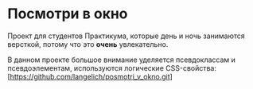 # **Посмотри в окно**

Проект для студентов Практикума, которые день и ночь занимаются версткой, потому что это **очень** увлекательно.

В данном проекте большое внимание уделяется псевдоклассам и псевдоэлементам, используются логические CSS-свойства:
[https://github.com/langelich/posmotri_v_okno.git]
